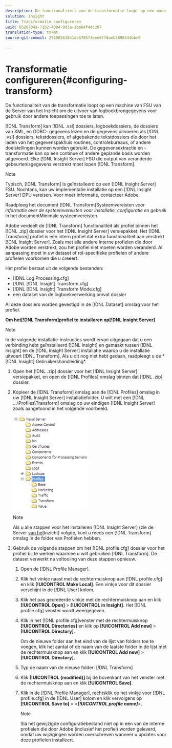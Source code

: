 ```yaml
---
description: De functionaliteit van de transformatie loopt op een machine van FSU van de Server van het Inzicht om de uitvoer van logboekbrongegevens voor gebruik door andere toepassingen toe te laten.
solution: Insight
title: Transformatie configureren
uuid: 0526704a-71b2-4094-9d3a-1ba84f4dc287
translation-type: tm+mt
source-git-commit: 27600561841db3705f4eee6ff0aeb8890444bbc9

---
```



# Transformatie configureren{#configuring-transform}

De functionaliteit van de transformatie loopt op een machine van FSU van de Server van het Inzicht om de uitvoer van logboekbrongegevens voor gebruik door andere toepassingen toe te laten.

[!DNL Transform] kan [!DNL .vsl] dossiers, logboekdossiers, de dossiers van XML, en ODBC- gegevens lezen en de gegevens uitvoeren als [!DNL .vsl] dossiers, tekstdossiers, of afgebakende tekstdossiers die door het laden van het gegevenspakhuis routines, controlebureaus, of andere doelstellingen kunnen worden gebruikt. De gegevensextractie en -transformatie kan op een continue of andere geplande basis worden uitgevoerd. Elke [!DNL Insight Server] FSU die output van veranderde gebeurtenisgegevens verstrekt moet lopen [!DNL Transform].

>[!NOTE]
>
>Typisch, [!DNL Transform] is geïnstalleerd op een [!DNL Insight Server] FSU. Nochtans, kan uw implementatie installatie op een [!DNL Insight Server] DPU vereisen. Voor meer informatie, contacteer Adobe.

Raadpleeg het document [!DNL Transform]Systeemvereisten *voor informatie over de systeemvereisten voor installatie, configuratie en gebruik* in het documentMinimale systeemvereisten.

Adobe verdeelt de [!DNL Transform] functionaliteit als profiel binnen het [!DNL .zip] dossier voor het [!DNL Insight Server] versiepakket. Het [!DNL Transform] profiel is een intern profiel dat extra functionaliteit aan verstrekt [!DNL Insight Server]. Zoals met alle andere interne profielen die door Adobe worden verstrekt, zou het profiel niet moeten worden veranderd. Al aanpassing moet in uw dataset of rol-specifieke profielen of andere profielen voorkomen die u creeert.

Het profiel bestaat uit de volgende bestanden:

* [!DNL Log Processing.cfg]
* [!DNL [!DNL Insight] Transform.cfg]
* [!DNL [!DNL Insight] Transform Mode.cfg]
* een dataset van de logboekverwerking omvat dossier

Al deze dossiers worden gevestigd in de [!DNL Dataset] omslag voor het profiel.

**Om het[!DNL Transform]profiel te installeren op[!DNL Insight Server]**

>[!NOTE]
>
>In de volgende installatie-instructies wordt ervan uitgegaan dat u een verbinding hebt geïnstalleerd [!DNL Insight] en gemaakt tussen [!DNL Insight] en de [!DNL Insight Server] installatie waarop u de installatie uitvoert [!DNL Transform]. Als u dit nog niet hebt gedaan, raadpleegt u de * [!DNL Insight] Gebruikershandleiding*.

1. Open het [!DNL .zip] dossier voor het [!DNL Insight Server] versiepakket, en open de [!DNL Profiles] omslag binnen dat [!DNL .zip] dossier.
1. Kopieer de [!DNL Transform] omslag aan de [!DNL Profiles] omslag in uw [!DNL Insight Server] installatiefolder. U wilt met een [!DNL ...\Profiles\Transform] omslag op uw eindigen [!DNL Insight Server] zoals aangetoond in het volgende voorbeeld.

   ![Stapgegevens](assets/win_installTransformProfile.png)

   >[!NOTE]
   >
   >Als u alle stappen voor het installeren [!DNL Insight Server] (zie de Server [van het](../../../home/c-inst-svr/c-msr-server/c-msr-server.md)Inzicht) volgde, kunt u reeds een [!DNL Transform] omslag in de folder van Profielen hebben.

1. Gebruik de volgende stappen om het [!DNL profile.cfg] dossier voor het profiel bij te werken waarmee u wilt gebruiken [!DNL Transform]. De dataset verwerkt na voltooiing van deze stappen opnieuw.

   1. Open de [!DNL Profile Manager].
   1. Klik het vinkje naast met de rechtermuisknop aan [!DNL profile.cfg] en klik **[!UICONTROL Make Local]**. Een vinkje voor dit dossier verschijnt in de [!DNL User] kolom.

   1. Klik het pas gecreëerde vinkje met de rechtermuisknop aan en klik **[!UICONTROL Open]** > **[!UICONTROL in Insight]**. Het [!DNL profile.cfg] venster wordt weergegeven.

   1. Klik in het [!DNL profile.cfg]venster met de rechtermuisknop **[!UICONTROL Directories]** en klik op **[!UICONTROL Add new]** > **[!UICONTROL Directory]**.

      Om de nieuwe folder aan het eind van de lijst van folders toe te voegen, klik het aantal of de naam van de laatste folder in de lijst met de rechtermuisknop aan en klik **[!UICONTROL Add new]** > **[!UICONTROL Directory]**.

   1. Typ de naam van de nieuwe folder: [!DNL Transform]
   1. Klik **[!UICONTROL (modified)]** bij de bovenkant van het venster met de rechtermuisknop aan en klik **[!UICONTROL Save]**.

   1. Klik in de [!DNL Profile Manager], rechtsklik op het vinkje voor [!DNL profile.cfg] in de [!DNL User] kolom en klik vervolgens op **[!UICONTROL Save to]** > *&lt;**[!UICONTROL profile name]**>*.

      >[!NOTE]
      >
      >Sla het gewijzigde configuratiebestand niet op in een van de interne profielen die door Adobe (inclusief het profiel) worden geleverd, omdat uw wijzigingen worden overschreven wanneer u updates voor deze profielen installeert.

